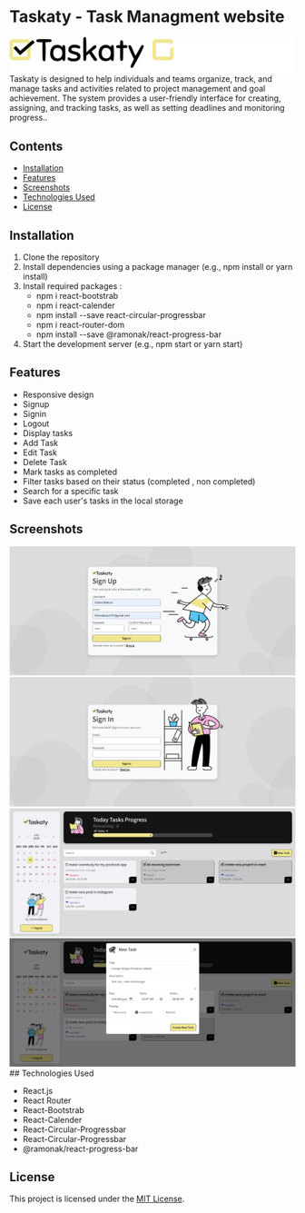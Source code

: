 # Taskaty - Task Managment website

<div align="center" style="display:flex">
  <img src="./src/assets/image/Logo.svg" width="50%" alt="Alt Text"  />
    <img src="./src/assets/image/logo2.svg" width="50%" alt="Alt Text"  />
</div>
Taskaty is designed to help individuals and teams organize, track, and manage tasks and activities related to project management and goal achievement. The system provides a user-friendly interface for creating, assigning, and tracking tasks, as well as setting deadlines and monitoring progress..

## Contents

- [Installation](#installation)
- [Features](#features)
- [Screenshots](#screenshots)
- [Technologies Used](#technologies-used)
- [License](#license)

## Installation

1. Clone the repository
2. Install dependencies using a package manager (e.g., npm install or yarn install)
3. Install required packages :
   - npm i react-bootstrab
   - npm i react-calender
   - npm install --save react-circular-progressbar
   - npm i react-router-dom
   - npm install --save @ramonak/react-progress-bar
4. Start the development server (e.g., npm start or yarn start)

## Features

- Responsive design
- Signup
- Signin
- Logout
- Display tasks
- Add Task
- Edit Task
- Delete Task
- Mark tasks as completed
- Filter tasks based on their status (completed , non completed)
- Search for a specific task
- Save each user's tasks in the local storage

## Screenshots

<div align="center">
  <img src="./src/assets/image/Taskaty/1.png" alt="Alt Text"  />
</div>

<div align="center">
  <img src="./src/assets/image/Taskaty/2.png" alt="Alt Text"  />
</div>

<div align="center">
  <img src="./src/assets/image/Taskaty/bandicam 2024-07-10 04-44-22-301.jpg" alt="Alt Text"  />
</div>
<div align="center">
  <img  src="./src/assets/image/Taskaty/bandicam 2024-07-10 04-47-50-873.jpg" alt="Alt Text"  />
</div>
## Technologies Used

- React.js
- React Router
- React-Bootstrab
- React-Calender
- React-Circular-Progressbar
- React-Circular-Progressbar
- @ramonak/react-progress-bar

## License

This project is licensed under the [MIT License](LICENSE).
